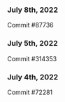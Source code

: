 ### July 8th, 2022

Commit #87736

### July 5th, 2022

Commit #314353


### July 4th, 2022

Commit #72281

